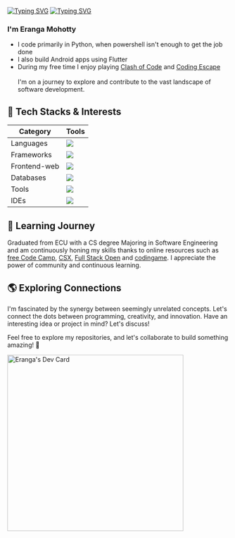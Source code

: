 [![Typing SVG](https://readme-typing-svg.herokuapp.com?font=Fira+Code&size=32&duration=1500&pause=2000&color=247FA7&background=A0A0A000&random=false&width=458&height=40&lines=%22Hello+World!%F0%9F%91%8B%22)](https://git.io/typing-svg#gh-light-mode-only)
[![Typing SVG](https://readme-typing-svg.herokuapp.com?font=Fira+Code&size=32&duration=1500&pause=2000&color=38C2FF&background=A0A0A000&random=false&width=458&height=40&lines=%22Hello+World!%F0%9F%91%8B%22)](https://git.io/typing-svg#gh-dark-mode-only)

### I'm Eranga Mohotty

 - I code primarily  in Python, when powershell isn't enough to get the job done
 - I also build Android apps using Flutter
 - During my free time I enjoy playing [Clash of Code](https://www.codingame.com/multiplayer/clashofcode) and [Coding Escape](https://www.codingame.com/cooperate) 
<br><br>I'm on a journey to explore and contribute to the vast landscape of software development.

## 🚀 Tech Stacks & Interests
<div>

| Category | Tools |
| -------- | -------- |
|Languages|<img src="https://skillicons.dev/icons?i=py,java,js,cpp,php" />|
|Frameworks|<img src="https://skillicons.dev/icons?i=flutter,spring,dotnet,react,bootstrap" />|
|Frontend-web|<img src="https://skillicons.dev/icons?i=html,css,js,jquery,bootstrap" />|
|Databases|<img src="https://skillicons.dev/icons?i=mysql,postgres,firebase,sqlite,dynamodb" />|
|Tools|<img src="https://skillicons.dev/icons?i=git,github,postman,docker,aws" />|
|IDEs|<img src="https://skillicons.dev/icons?i=vscode,idea,visualstudio,androidstudio,powershell" />|
</div>

## 🌱 Learning Journey

Graduated from ECU with a CS degree Majoring in Software Engineering and am continuously honing my skills thanks to online resources such as [free Code Camp](https://www.freecodecamp.org/), [CSX](https://csx.codesmith.io/), [Full Stack Open](https://fullstackopen.com/en/) and [codingame](https://www.codingame.com). I appreciate the power of community and continuous learning.

## 🌎 Exploring Connections

I'm fascinated by the synergy between seemingly unrelated concepts. Let's connect the dots between programming, creativity, and innovation. Have an interesting idea or project in mind? Let's discuss!

Feel free to explore my repositories, and let's collaborate to build something amazing! 🚀


<a href="https://app.daily.dev/eranga"><img src="https://api.daily.dev/devcards/80f136152df7466d81bfc8083c2adc89.png?r=q47" width="400" alt="Eranga's Dev Card"/></a>

